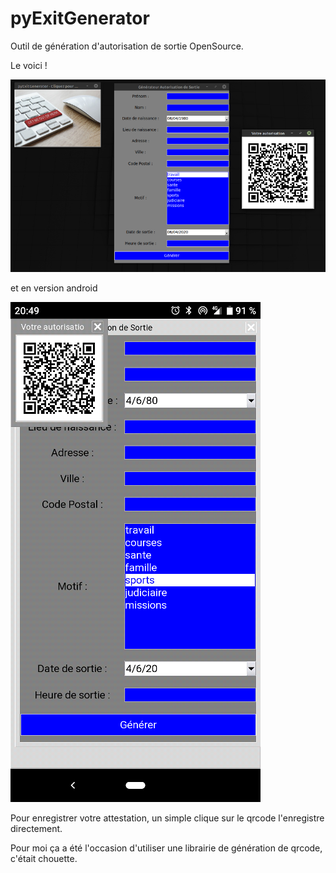 # pyExitGenerator

Outil de génération d'autorisation de sortie OpenSource.

Le voici !

![](images/pyExitGenerator.png) 

et en version android

![](images/screenshot-android.png) 

Pour enregistrer votre attestation, un simple clique sur le qrcode l'enregistre directement.

Pour moi ça a été l'occasion d'utiliser une librairie de génération de qrcode, c'était chouette.